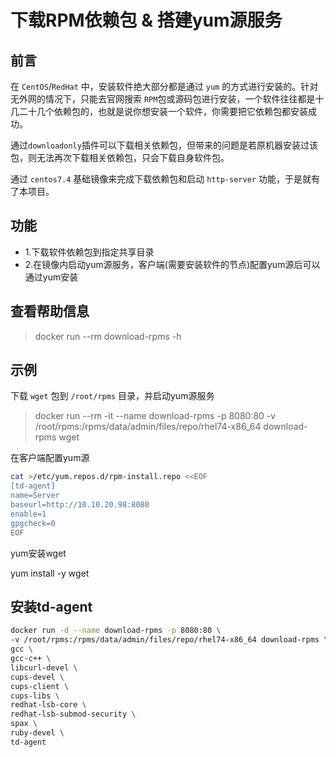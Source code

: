 # 下载RPM依赖包 & 搭建yum源服务

## 前言
在 `CentOS`/`RedHat` 中，安装软件绝大部分都是通过 `yum` 的方式进行安装的。针对无外网的情况下，只能去官网搜索 `RPM`包或源码包进行安装，一个软件往往都是十几二十几个依赖包的，也就是说你想安装一个软件，你需要把它依赖包都安装成功。

通过`downloadonly`插件可以下载相关依赖包，但带来的问题是若原机器安装过该包，则无法再次下载相关依赖包，只会下载自身软件包。

通过 `centos7.4` 基础镜像来完成下载依赖包和启动 `http-server` 功能，于是就有了本项目。

## 功能
* 1.下载软件依赖包到指定共享目录
* 2.在镜像内启动yum源服务，客户端(需要安装软件的节点)配置yum源后可以通过yum安装

## 查看帮助信息
> docker run --rm download-rpms -h

## 示例
下载 `wget` 包到 `/root/rpms` 目录，并启动yum源服务

> docker run \-\-rm -it \-\-name download-rpms -p 8080:80 -v /root/rpms:/rpms/data/admin/files/repo/rhel74-x86_64 download-rpms wget


在客户端配置yum源

```bash
cat >/etc/yum.repos.d/rpm-install.repo <<EOF
[td-agent]
name=Server
baseurl=http://10.10.20.98:8080
enable=1
gpgcheck=0
EOF
```

yum安装wget

yum install -y wget

## 安装td-agent
```bash
docker run -d --name download-rpms -p 8080:80 \
-v /root/rpms:/rpms/data/admin/files/repo/rhel74-x86_64 download-rpms \
gcc \
gcc-c++ \
libcurl-devel \
cups-devel \
cups-client \
cups-libs \
redhat-lsb-core \
redhat-lsb-submod-security \
spax \
ruby-devel \
td-agent
```